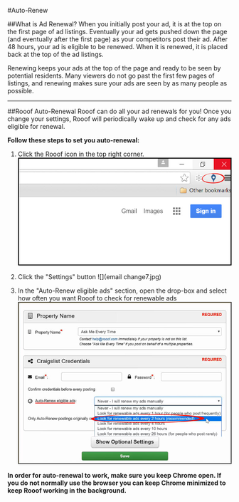 #Auto-Renew

##What is Ad Renewal?
When you initially post your ad, it is at the top on the first page of ad listings. Eventually your ad gets pushed down the page (and eventually after the first page) as your competitors post their ad. After 48 hours, your ad is eligible to be renewed. When it is renewed, it is placed back at the top of the ad listings.

Renewing keeps your ads at the top of the page and ready to be seen by potential residents. Many viewers do not go past the first few pages of listings, and renewing makes sure your ads are seen by as many people as possible.

---

##Rooof Auto-Renewal
Rooof can do all your ad renewals for you! Once you change your settings, Rooof will periodically wake up and check for any ads eligible for renewal.

**Follow these steps to set you auto-renewal:**

1. Click the Rooof icon in the top right corner.
![](chrome2.jpg)

2. Click the "Settings" button
![](email change7.jpg)

3. In the "Auto-Renew eligible ads" section, open the drop-box and select how often you want Rooof to check for renewable ads
![](renew1.jpg)

**In order for auto-renewal to work, make sure you keep Chrome open. If you do not normally use the browser you can keep Chrome minimized to keep Rooof working in the background.**
